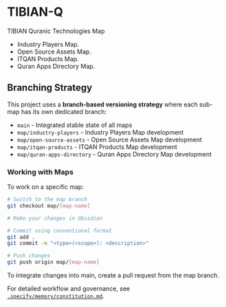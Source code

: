 # TIBIAN-Q

TIBIAN Quranic Technologies Map

- Industry Players Map.
- Open Source Assets Map.
- ITQAN Products Map.
- Quran Apps Directory Map.

## Branching Strategy

This project uses a **branch-based versioning strategy** where each sub-map has its own dedicated branch:

- `main` - Integrated stable state of all maps
- `map/industry-players` - Industry Players Map development
- `map/open-source-assets` - Open Source Assets Map development
- `map/itqan-products` - ITQAN Products Map development
- `map/quran-apps-directory` - Quran Apps Directory Map development

### Working with Maps

To work on a specific map:
```bash
# Switch to the map branch
git checkout map/[map-name]

# Make your changes in Obsidian

# Commit using conventional format
git add .
git commit -m "<type>(<scope>): <description>"

# Push changes
git push origin map/[map-name]
```

To integrate changes into main, create a pull request from the map branch.

For detailed workflow and governance, see [`.specify/memory/constitution.md`](.specify/memory/constitution.md).
